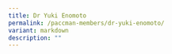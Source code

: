 ```yaml
---
title: Dr Yuki Enomoto
permalink: /paccman-members/dr-yuki-enomoto/
variant: markdown
description: ""
---
```

